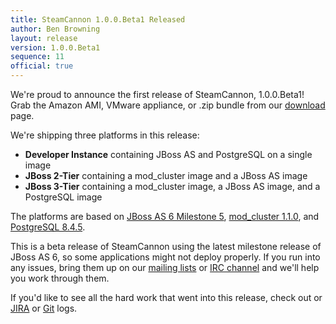 ```yaml
---
title: SteamCannon 1.0.0.Beta1 Released
author: Ben Browning
layout: release
version: 1.0.0.Beta1
sequence: 11
official: true
---
```


We're proud to announce the first release of SteamCannon, 1.0.0.Beta1!
Grab the Amazon AMI, VMware appliance, or .zip bundle from our
[download](/download) page.

We're shipping three platforms in this release:

* **Developer Instance** containing JBoss AS and PostgreSQL on a single image
* **JBoss 2-Tier** containing a mod_cluster image and a JBoss AS image
* **JBoss 3-Tier** containing a mod_cluster image, a JBoss AS image, and a PostgreSQL image

The platforms are based on [JBoss AS 6 Milestone 5][as6m5],
[mod_cluster 1.1.0][mod_cluster], and [PostgreSQL 8.4.5][postgresql].

[as6m5]: http://community.jboss.org/wiki/AS600M5ReleaseNotes
[mod_cluster]: http://docs.jboss.org/mod_cluster/1.1.0/html/changelog.html
[postgresql]: http://www.postgresql.org/docs/8.4/static/release-8-4-5.html

This is a beta release of SteamCannon using the latest milestone
release of JBoss AS 6, so some applications might not deploy
properly. If you run into any issues, bring them up on our [mailing
lists](/community/mailing_lists/) or [IRC channel](/community/) and
we'll help you work through them.

If you'd like to see all the hard work that went into this release,
check out or [JIRA][jira] or [Git][git] logs.

[jira]: #{release_for_version(page.version).urls.jira}
[git]: #{release_for_version(page.version).urls.github.log}
